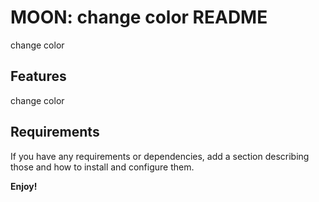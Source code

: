 # MOON: change color README

change color

## Features

change color

## Requirements

If you have any requirements or dependencies, add a section describing those and how to install and configure them.

**Enjoy!**
